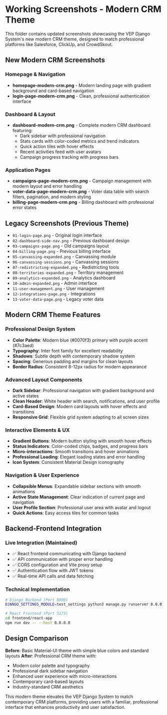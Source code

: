 # Working Screenshots - Modern CRM Theme

This folder contains updated screenshots showcasing the VEP Django System's new modern CRM theme, designed to match professional platforms like Salesforce, ClickUp, and CrowdSkout.

## New Modern CRM Screenshots

### Homepage & Navigation
- **homepage-modern-crm.png** - Modern landing page with gradient background and card-based navigation
- **login-page-modern-crm.png** - Clean, professional authentication interface

### Dashboard & Layout  
- **dashboard-modern-crm.png** - Complete modern CRM dashboard featuring:
  - Dark sidebar with professional navigation
  - Stats cards with color-coded metrics and trend indicators  
  - Quick action tiles with hover effects
  - Recent activities feed with user avatars
  - Campaign progress tracking with progress bars

### Application Pages
- **campaigns-page-modern-crm.png** - Campaign management with modern layout and error handling
- **voter-data-page-modern-crm.png** - Voter data table with search filters, pagination, and modern styling
- **billing-page-modern-crm.png** - Billing dashboard with professional error states

## Legacy Screenshots (Previous Theme)
- `01-login-page.png` - Original login interface  
- `02-dashboard-side-nav.png` - Previous dashboard design
- `03-campaigns-page.png` - Old campaigns layout
- `04-billing-page.png` - Previous billing interface
- `05-canvassing-expanded.png` - Canvassing module
- `06-canvassing-sessions.png` - Canvassing sessions
- `07-redistricting-expanded.png` - Redistricting tools
- `08-territories-expanded.png` - Territory management
- `09-analytics-expanded.png` - Analytics dashboard
- `10-admin-expanded.png` - Admin interface
- `11-user-management.png` - User management
- `12-integrations-page.png` - Integrations
- `13-voter-data-page.png` - Legacy voter data

## Modern CRM Theme Features

### Professional Design System
- **Color Palette**: Modern blue (#0070f3) primary with purple accent (#7c3aed)
- **Typography**: Inter font family for excellent readability
- **Shadows**: Subtle depth with contemporary shadow system  
- **Spacing**: Generous padding and margins for clean layouts
- **Border Radius**: Consistent 8-12px radius for modern appearance

### Advanced Layout Components
- **Dark Sidebar**: Professional navigation with gradient background and active states
- **Clean Header**: White header with search, notifications, and user profile
- **Card-Based Design**: Modern card layouts with hover effects and transitions
- **Responsive Grid**: Flexible grid system adapting to all screen sizes

### Interactive Elements & UX
- **Gradient Buttons**: Modern button styling with smooth hover effects
- **Status Indicators**: Color-coded chips, badges, and progress bars
- **Micro-interactions**: Smooth transitions and hover animations
- **Professional Loading**: Elegant loading states and error handling
- **Icon System**: Consistent Material Design iconography

### Navigation & User Experience
- **Collapsible Menus**: Expandable sidebar sections with smooth animations
- **Active State Management**: Clear indication of current page and navigation
- **User Profile Section**: Professional user area with avatar and logout
- **Quick Actions**: Easy access tiles for common tasks

## Backend-Frontend Integration

### Live Integration (Maintained)
- ✅ React frontend communicating with Django backend
- ✅ API communication with proper error handling
- ✅ CORS configuration and Vite proxy setup
- ✅ Authentication flow with JWT tokens
- ✅ Real-time API calls and data fetching

### Technical Implementation
```bash
# Django Backend (Port 8000)
DJANGO_SETTINGS_MODULE=test_settings python3 manage.py runserver 0.0.0.0:8000

# React Frontend (Port 5173)  
cd frontend/react-app
npm run dev -- --host 0.0.0.0
```

## Design Comparison

**Before**: Basic Material-UI theme with simple blue colors and standard layouts
**After**: Professional CRM theme with:
- Modern color palette and typography
- Professional dark sidebar navigation
- Enhanced user experience with micro-interactions
- Contemporary card-based layouts
- Industry-standard CRM aesthetics

This modern theme elevates the VEP Django System to match contemporary CRM platforms, providing users with a familiar, professional interface that enhances productivity and user satisfaction.